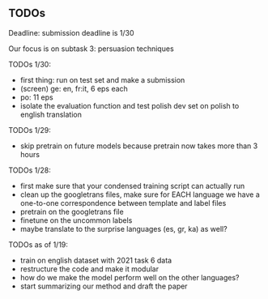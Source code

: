 ## TODOs

Deadline: submission deadline is 1/30

Our focus is on subtask 3: persuasion techniques


TODOs 1/30:
 - first thing: run on test set and make a submission
 - (screen) ge: en, fr:it, 6 eps each
 - po: 11 eps
 - isolate the evaluation function and test polish dev set on polish to english translation

TODOs 1/29:
 - skip pretrain on future models because pretrain now takes more than 3 hours

TODOs 1/28: 
 - first make sure that your condensed training script can actually run
 - clean up the googletrans files, make sure for EACH language we have a one-to-one correspondence between template and label files
 - pretrain on the googletrans file
 - finetune on the uncommon labels
 - maybe translate to the surprise languages (es, gr, ka) as well?

TODOs as of 1/19:
 - train on english dataset with 2021 task 6 data
 - restructure the code and make it modular
 - how do we make the model perform well on the other languages?
 - start summarizing our method and draft the paper  